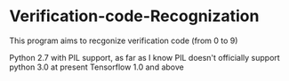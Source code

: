 # Verification-code-Recognization
This program aims to recgonize verification code (from 0 to 9)

Python 2.7 with PIL support, as far as I know PIL doesn't officially support python 3.0 at present
Tensorflow 1.0 and above
